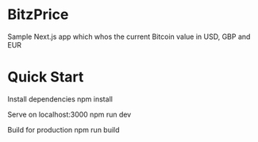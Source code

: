 # BitzPrice
Sample Next.js app which whos the current Bitcoin value in USD, GBP and EUR

# Quick Start
Install dependencies
npm install

Serve on localhost:3000
npm run dev

Build for production
npm run build
